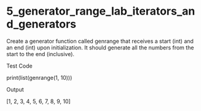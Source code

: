 # 5_generator_range_lab_iterators_and_generators
Create a generator function called genrange that receives a start (int) and an end (int) upon initialization. It should generate all the numbers from the start to the end (inclusive).

Test Code

print(list(genrange(1, 10)))

Output

[1, 2, 3, 4, 5, 6, 7, 8, 9, 10]
